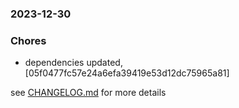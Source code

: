 ### 2023-12-30

### Chores
+ dependencies updated, [05f0477fc57e24a6efa39419e53d12dc75965a81]

see <a href='https://github.com/mrjackwills/belugasnooze_vue/blob/main/CHANGELOG.md'>CHANGELOG.md</a> for more details
